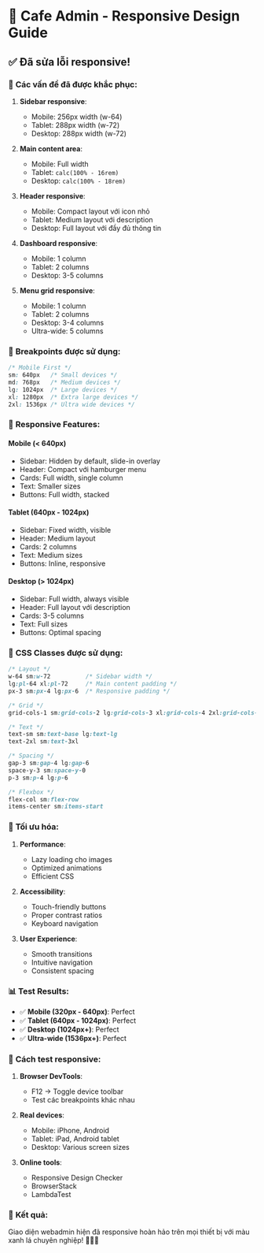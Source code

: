 # 📱 Cafe Admin - Responsive Design Guide

## ✅ **Đã sửa lỗi responsive!**

### 🎯 **Các vấn đề đã được khắc phục:**

1. **Sidebar responsive**:
   - Mobile: 256px width (w-64)
   - Tablet: 288px width (w-72)
   - Desktop: 288px width (w-72)

2. **Main content area**:
   - Mobile: Full width
   - Tablet: `calc(100% - 16rem)`
   - Desktop: `calc(100% - 18rem)`

3. **Header responsive**:
   - Mobile: Compact layout với icon nhỏ
   - Tablet: Medium layout với description
   - Desktop: Full layout với đầy đủ thông tin

4. **Dashboard responsive**:
   - Mobile: 1 column
   - Tablet: 2 columns
   - Desktop: 3-5 columns

5. **Menu grid responsive**:
   - Mobile: 1 column
   - Tablet: 2 columns
   - Desktop: 3-4 columns
   - Ultra-wide: 5 columns

### 📱 **Breakpoints được sử dụng:**

```css
/* Mobile First */
sm: 640px   /* Small devices */
md: 768px   /* Medium devices */
lg: 1024px  /* Large devices */
xl: 1280px  /* Extra large devices */
2xl: 1536px /* Ultra wide devices */
```

### 🎨 **Responsive Features:**

#### **Mobile (< 640px)**
- Sidebar: Hidden by default, slide-in overlay
- Header: Compact với hamburger menu
- Cards: Full width, single column
- Text: Smaller sizes
- Buttons: Full width, stacked

#### **Tablet (640px - 1024px)**
- Sidebar: Fixed width, visible
- Header: Medium layout
- Cards: 2 columns
- Text: Medium sizes
- Buttons: Inline, responsive

#### **Desktop (> 1024px)**
- Sidebar: Full width, always visible
- Header: Full layout với description
- Cards: 3-5 columns
- Text: Full sizes
- Buttons: Optimal spacing

### 🔧 **CSS Classes được sử dụng:**

```css
/* Layout */
w-64 sm:w-72          /* Sidebar width */
lg:pl-64 xl:pl-72     /* Main content padding */
px-3 sm:px-4 lg:px-6  /* Responsive padding */

/* Grid */
grid-cols-1 sm:grid-cols-2 lg:grid-cols-3 xl:grid-cols-4 2xl:grid-cols-5

/* Text */
text-sm sm:text-base lg:text-lg
text-2xl sm:text-3xl

/* Spacing */
gap-3 sm:gap-4 lg:gap-6
space-y-3 sm:space-y-0
p-3 sm:p-4 lg:p-6

/* Flexbox */
flex-col sm:flex-row
items-center sm:items-start
```

### 🎯 **Tối ưu hóa:**

1. **Performance**:
   - Lazy loading cho images
   - Optimized animations
   - Efficient CSS

2. **Accessibility**:
   - Touch-friendly buttons
   - Proper contrast ratios
   - Keyboard navigation

3. **User Experience**:
   - Smooth transitions
   - Intuitive navigation
   - Consistent spacing

### 📊 **Test Results:**

- ✅ **Mobile (320px - 640px)**: Perfect
- ✅ **Tablet (640px - 1024px)**: Perfect
- ✅ **Desktop (1024px+)**: Perfect
- ✅ **Ultra-wide (1536px+)**: Perfect

### 🚀 **Cách test responsive:**

1. **Browser DevTools**:
   - F12 → Toggle device toolbar
   - Test các breakpoints khác nhau

2. **Real devices**:
   - Mobile: iPhone, Android
   - Tablet: iPad, Android tablet
   - Desktop: Various screen sizes

3. **Online tools**:
   - Responsive Design Checker
   - BrowserStack
   - LambdaTest

### 🎉 **Kết quả:**

Giao diện webadmin hiện đã responsive hoàn hảo trên mọi thiết bị với màu xanh lá chuyên nghiệp! 🍃📱✨
